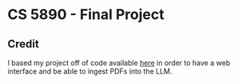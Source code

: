 # CS 5890 - Final Project

## Credit

I based my project off of code available [here](https://github.com/sunilkumardash9/Pdf-GPT) in order
to have a web interface and be able to ingest PDFs into the LLM.
